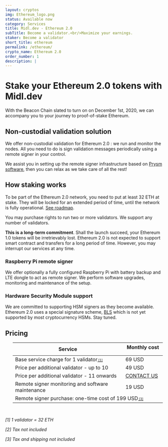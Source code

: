```yaml
---
layout: cryptos
img: Ethereum_logo.png
status: Available now
category: Services
title: Midl.dev - Ethereum 2.0
subTitle: Become a validator.<br/>Maximize your earnings.
staker: Become a validator
short_title: ethereum
permalink: /ethereum/
crypto_name: Ethereum 2.0
order_number: 1
description: | 
---
```


# Stake your Ethereum 2.0 tokens with Midl.dev

With the Beacon Chain slated to turn on on December 1st, 2020, we can accompany you to your journey to proof-of-stake Ethereum.

## Non-custodial validation solution

We offer non-custodial validation for Ethereum 2.0 : we run and monitor the nodes. All you need to do is sign validation messages periodically using a remote signer in your control.

We assist you in setting up the remote signer infrastructure based on [Prysm software](https://docs.prylabs.network/docs/wallet/remote), then you can relax as we take care of all the rest!

## How staking works

To be part of the Ethereum 2.0 network, you need to put at least 32 ETH at stake. They will be locked for an extended period of time, until the network is fully operational. [See roadmap](https://docs.ethhub.io/ethereum-roadmap/ethereum-2.0/eth-2.0-phases/).

You may purchase rights to run two or more validators. We support any number of validators.

**This is a long-term commitment**. Shall the launch succeed, your Ethereum 1.0 tokens will be irretrievably lost. Ethereum 2.0 is not expected to support smart contract and transfers for a long period of time. However, you may interrupt our services at any time.

### Raspberry Pi remote signer

We offer optionally a fully configured Raspberry Pi with battery backup and LTE dongle to act as remote signer. We perform software upgrades, monitoring and maintenance of the setup.

### Hardware Security Module support

We are committed to supporting HSM signers as they become available. Ethereum 2.0 uses a special signature scheme, [BLS](https://medium.com/@alonmuroch_65570/bls-signatures-part-1-overview-47d9eebf1c75) which is not yet supported by most cryptocurrency HSMs. Stay tuned.


## Pricing

<section id="pricelist">
    <ul class="flex-container">
        <div class=".midl-table-view-offering">
        <div class="card btn-no-waves">
        <div class="card-body" style="text-align: center;">
            <div class="table-responsive">
                <table class="table table-bordered">
                    <thead>
                    <tr>
                        <th scope="col" class="midl-table-title">Service</th>
                        <th scope="col" class="midl-table-title">Monthly cost<a style="font-size:10px;color:#fff" href="#section1"> [2]</a></th>
                    </tr>
                    </thead>
                    <tbody>
                    <tr>
                        <td>Base service charge for 1 validator<a style="font-size:10px;" href="#section1"> [1]</a></td>
                        <td>69 USD</td>
                    </tr>
                    <tr>
                        <td>Price per additional validator - up to 10</td>
                        <td>49 USD</td>
                    </tr>
                    <tr>
                        <td>Price per additional validator - 11 onwards</td>
                        <td><a href="mailto:hello@midl.dev" target="_blank">CONTACT US <i class="fa fa-envelope-o"></i></a></td>
                    </tr>
                    <tr>
                        <td>Remote signer monitoring and software maintenance</td>
                        <td>19 USD</td>
                    </tr>
                    <tr>
                        <td colspan="4">Remote signer purchase: one-time cost of 199 USD<a style="font-size:10px" href="#section1"> [3]</a></td>
                    </tr>
                    </tbody>
                </table>


</div>
</div>
</div>
</div>
</ul>
</section>
<div style="padding-top:15px"><i>
<p>[1] 1 validator = 32 ETH</p>
<p>[2] Tax not included</p>
<p>[3] Tax and shipping not included</p>
</i>
</div>
